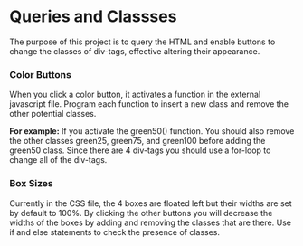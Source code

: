 # Queries and Classses

The purpose of this project is to query the HTML and enable buttons to change the classes of div-tags, effective altering their appearance.

### Color Buttons
When you click a color button, it activates a function in the external javascript file.  Program each function to insert a new class and remove the other potential classes.


**For example:**  If you activate the green50() function.  You should also remove the other classes green25, green75, and green100 before adding the green50 class.  Since there are 4 div-tags you should use a for-loop to change all of the div-tags.


### Box Sizes
Currently in the CSS file, the 4 boxes are floated left but their widths are set by default to 100%.  By clicking the other buttons you will decrease the widths of the boxes by adding and removing the classes that are there.  Use if and else statements to check the presence of classes.

